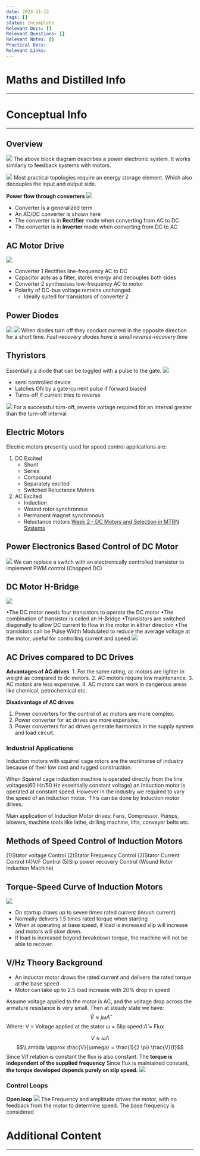```yaml
---
date: 2023-11-12
tags: []
status: Incomplete
Relevant Docs: []
Relevant Questions: []
Relevant Notes: []
Practical Docs: 
Relevant Links:
---
```

# Maths and Distilled Info
---


# Conceptual Info
---

## Overview
![](Attachments/Pasted%20image%2020231112150231.png)
The above block diagram describes a power electronic system. It works similarly to feedback systems with motors.

![](Attachments/Pasted%20image%2020231112150629.png)
Most practical topologies require an energy storage element. Which also decouples the input and output side.

**Power flow through converters**
![](Attachments/Pasted%20image%2020231112151208.png)
- Converter is a generalized term
- An AC/DC converter is shown here
- The converter is in **Rectifier** mode when converting from AC to DC
- The converter is in **Inverter** mode when converting from DC to AC

## AC Motor Drive
![](Attachments/Pasted%20image%2020231112151429.png)
- Converter 1 Rectifies line-frequency AC to DC
- Capacitor acts as a filter, stores energy and decouples both sides
- Converter 2 synthesises low-frequency AC to motor
- Polarity of DC-bus voltage remains unchanged.
	- Ideally suited for transistors of converter 2

## Power Diodes
![](Attachments/Pasted%20image%2020231112153056.png)
![](Attachments/Pasted%20image%2020231112153124.png)
When diodes turn off they conduct current in the opposite direction for a short time. *Fast-recovery diodes have a small reverse-recovery time*

## Thyristors
Essentially a diode that can be toggled with a pulse to the gate. 
![](Attachments/Pasted%20image%2020231112153721.png)
- semi controlled device
- Latches ON by a gate-current pulse if forward biased
- Turns-off if current tries to reverse

![](Attachments/Pasted%20image%2020231112153833.png)
For a successful turn-off, reverse voltage required for an interval greater than the turn-off interval

## Electric Motors
Electric motors presently used for speed control applications are:
1. DC Excited
	- Shunt
	- Series
	- Compound
	- Separately excited
	- Switched Reluctance Motors
2. AC Excited
	- Induction
	- Wound rotor synchronous
	- Permanent magnet synchronous
	- Reluctance motors
 [Week 2 - DC Motors and Selection in MTRN Systems](Week%202%20-%20DC%20Motors%20and%20Selection%20in%20MTRN%20Systems.md)


## Power Electronics Based Control of DC Motor
![](Attachments/Pasted%20image%2020231112210234.png)
We can replace a switch with an electronically controlled transistor to implement PWM control (Chopped DC)

## DC Motor H-Bridge
![](Attachments/Pasted%20image%2020231112211118.png)

•The DC motor needs four transistors to operate the DC motor
•The combination of transistor is called an H-Bridge
•Transistors are switched diagonally to allow DC current to flow in the motor in either direction
•The transistors can be Pulse Width Modulated to reduce the average voltage at the motor, useful for controlling current and speed
![](Attachments/Pasted%20image%2020231112211416.png)

## AC Drives compared to DC Drives
**Advantages of AC drives**
 1. For the same rating, ac motors are lighter in weight as compared to dc motors.
2. AC motors require low maintenance.
3. AC motors are less expensive.
4. AC motors can work in dangerous areas like chemical, petrochemical etc.

**Disadvantage of AC drives**
1. Power converters for the control of ac motors are more complex.
2. Power converter for ac drives are more expensive.
3. Power converters for ac drives generate harmonics in the supply system and load circuit.

### Industrial Applications
Induction motors with squirrel cage rotors are the workhorse of industry because of their low cost and rugged construction.

When Squirrel cage induction machine is operated directly from the line voltages(60 Hz/50 Hz essentially constant voltage) an Induction motor is operated at constant speed. However in the industry we required to vary the speed of an Induction motor.  This can be done by Induction motor drives.

Main application of Induction Motor drives:
Fans, Compressor, Pumps, blowers, machine tools like lathe, drilling machine, lifts, conveyer belts etc.


## Methods of Speed Control of Induction Motors
(1)Stator voltage Control
(2)Stator Frequency Control
(3)Stator Current Control
(4)V/F Control
(5)Slip power recovery Control (Wound Rotor Induction Machine)

## Torque-Speed Curve of Induction Motors
![](Attachments/Pasted%20image%2020231112212529.png)
- On startup draws up to seven times rated current (inrush current)
- Normally delivers 1.5 times rated torque when starting
- When at operating at base speed, if load is increased slip will increase and motors will slow down.
- If load is increased beyond breakdown torque, the machine will not be able to recover.

## V/Hz Theory Background
- An inductor motor draws the rated current and delivers the rated torque at the base speed
- Motor can take up to 2.5 load increase with 20% drop in speed

Assume voltage applied to the motor is AC, and the voltage drop across the armature resistance is very small. Then at steady state we have:
$$\hat{V} \approx j \omega\hat{\Lambda}$$
Where:
V = Voltage applied at the stator
$\omega$ = Slip speed
$\hat{\Lambda}$ = Flux

$$V \approx \omega \Lambda$$
$$\Lambda \approx \frac{V}{\omega} = \frac{1}{2 \pi} \frac{V}{f}$$
Since V/f relation is constant the flux is also constant. The **torque is independent of the supplied frequency**
Since flux is maintained constant, **the torque developed depends purely on slip speed.**
![](Attachments/Pasted%20image%2020231112213527.png)

### Control Loops
**Open loop**
![](Attachments/Pasted%20image%2020231112214019.png)
The Frequency and amplitude drives the motor, with no feedback from the motor to determine speed. The base frequency is considered 

# Additional Content
---
